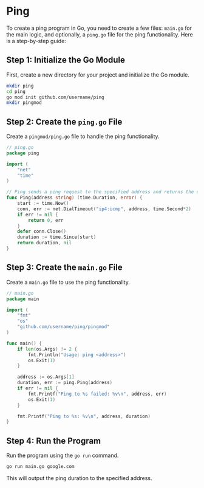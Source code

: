# Ping

To create a ping program in Go, you need to create a few files: `main.go` for the main logic, and optionally, a `ping.go` file for the ping functionality. Here is a step-by-step guide:

## Step 1: Initialize the Go Module

First, create a new directory for your project and initialize the Go module.

```sh
mkdir ping
cd ping
go mod init github.com/username/ping
mkdir pingmod
```

## Step 2: Create the `ping.go` File

Create a `pingmod/ping.go` file to handle the ping functionality.

```go
// ping.go
package ping

import (
	"net"
	"time"
)

// Ping sends a ping request to the specified address and returns the duration and any error encountered.
func Ping(address string) (time.Duration, error) {
    start := time.Now()
    conn, err := net.DialTimeout("ip4:icmp", address, time.Second*2)
    if err != nil {
        return 0, err
    }
    defer conn.Close()
    duration := time.Since(start)
    return duration, nil
}

```

## Step 3: Create the `main.go` File

Create a `main.go` file to use the ping functionality.

```go
// main.go
package main

import (
    "fmt"
    "os"
    "github.com/username/ping/pingmod"
)

func main() {
    if len(os.Args) != 2 {
        fmt.Println("Usage: ping <address>")
        os.Exit(1)
    }

    address := os.Args[1]
    duration, err := ping.Ping(address)
    if err != nil {
        fmt.Printf("Ping to %s failed: %v\n", address, err)
        os.Exit(1)
    }

    fmt.Printf("Ping to %s: %v\n", address, duration)
}

```

## Step 4: Run the Program

Run the program using the `go run` command.

```sh
go run main.go google.com
```

This will output the ping duration to the specified address.